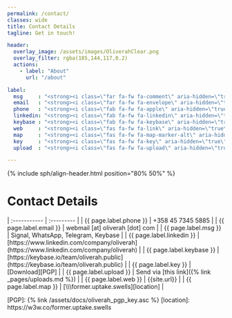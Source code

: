 ```yaml
---
permalink: /contact/
classes: wide
title: Contact Details
tagline: Get in touch!

header:
  overlay_image: /assets/images/OliverahClear.png
  overlay_filter: rgba(185,144,117,0.2)
  actions:
    - label: "About"
      url: "/about"

label:
  msg     : "<strong><i class=\"far fa-fw fa-comment\" aria-hidden=\"true\">       </i>&nbsp;Msgs:         </strong>"
  email   : "<strong><i class=\"far fa-fw fa-envelope\" aria-hidden=\"true\">      </i>&nbsp;Email:        </strong>"
  phone   : "<strong><i class=\"fab fa-fw fa-apple\" aria-hidden=\"true\">         </i>&nbsp;Phone:        </strong>"
  linkedin: "<strong><i class=\"fab fa-fw fa-linkedin\" aria-hidden=\"true\">      </i>&nbsp;LinkedIn:     </strong>"
  keybase : "<strong><i class=\"fab fa-fw fa-keybase\" aria-hidden=\"true\">       </i>&nbsp;Keybase:      </strong>"
  web     : "<strong><i class=\"fas fa-fw fa-link\" aria-hidden=\"true\">          </i>&nbsp;Web:          </strong>"
  map     : "<strong><i class=\"fas fa-fw fa-map-marker-alt\" aria-hidden=\"true\"></i>&nbsp;Location:     </strong>"
  key     : "<strong><i class=\"fas fa-fw fa-key\" aria-hidden=\"true\">           </i>&nbsp;PGP&nbsp;Key: </strong>"
  upload  : "<strong><i class=\"fas fa-fw fa-upload\" aria-hidden=\"true\">        </i>&nbsp;Uploads:      </strong>"

---
```

{% include sph/align-header.html position="80% 50%" %}

<style>
  a { text-decoration: none; }
  tr, td { border: none; }
</style>

# Contact Details

| :----------- | :--------- |
| {{ page.label.phone }}    | [+358 45 7345 5885][Phone] |
| {{ page.label.email }}    | [webmail [at] oliverah [dot] com](mailto:webmail@oliverah.com) |
| {{ page.label.msg }}      | [Signal], [WhatsApp], [Telegram], [Keybase] |
| {{ page.label.linkedin }} | [https://www.linkedin.com/company/oliverah](https://www.linkedin.com/company/oliverah) |
| {{ page.label.keybase }}  | [https://keybase.io/team/oliverah.public](https://keybase.io/team/oliverah.public) |
| {{ page.label.key }}      | [Download][PGP] |
| {{ page.label.upload }}   | Send via [this link]({% link _pages/uploads.md %}) |
| {{ page.label.web }}      | [{{site.url}}]({{site.url}}) |
| {{ page.label.map }}      | [\\\\\\former.uptake.swells][location] |

[Phone]:  tel:+3584573455885
[Signal]: https://signal.org
[WhatsApp]: https://whatsApp.com
[Telegram]: https://telegram.org
[Keybase]: https://keybase.io
[PGP]: {% link /assets/docs/oliverah_pgp_key.asc %}
[location]: https://w3w.co/former.uptake.swells
